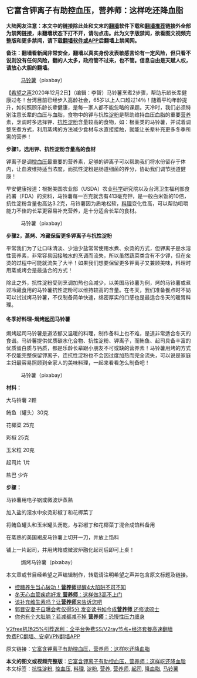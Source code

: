  <h2>它富含钾离子有助控血压，营养师：这样吃还降血脂</h2> <p class="notice"><b>大陆网友注意：本文中的链接除此处和文末的<a href="https://github.com/bannedbook/fanqiang" >翻墙</a>软件下载和<a href="https://github.com/killgcd/justmysocks/blob/master/README.md">翻墙推荐</a>链接外全部为禁网链接，未翻墙状态下打不开，请勿点击。此为文字版禁闻，欲看图文视频完整版和更多禁闻，请下载<a href="https://github.com/bannedbook/fanqiang">翻墙软件或APP</a>后翻墙上禁闻网。</p><p>备注：翻墙看新闻非常安全，翻墙以真实身份发表敏感言论有一定风险，但只看不说则没有任何风险，翻的人太多，政府管不过来，也不管。信息自由是天赋人权，请放心大胆的翻墙。</b></p>  <div class="entry"> <figure><figcaption><a href="https://www.bannedbook.org/bnews/tag/%e9%a9%ac%e9%93%83%e8%96%af/" class="st_tag internal_tag" rel="tag" title="标签 马铃薯 下的日志">马铃薯</a>（pixabay）</figcaption></figure> <p>【<span class='wp_keywordlink_affiliate'><a href="https://www.soundofhope.org" title="希望之声" target="_blank">希望之声</a></span>2020年12月2日】（编辑：李智）马铃薯烹煮2步骤，帮助乐龄长辈健康过冬！台湾目前已经步入高龄社会，65岁以上人口超过14％！随着平均年龄提升，如何照顾乐龄长辈健康，是每一家人都不能忽略的课题。天冷时，我们必须特别注意长辈的血压与血脂，食物中的钾与抗性<a href="https://www.bannedbook.org/bnews/tag/%e6%b7%80%e7%b2%89/" class="st_tag internal_tag" rel="tag" title="标签 淀粉 下的日志">淀粉</a>是帮助维持血压血脂的重要<a href="https://www.bannedbook.org/bnews/tag/%E8%90%A5%E5%85%BB/" class="st_tag internal_tag" rel="tag" title="标签 营养 下的日志">营养</a>素，烹调时多选择钾、<a href="https://www.bannedbook.org/bnews/tag/%E6%8A%97%E6%80%A7%E6%B7%80%E7%B2%89/" class="st_tag internal_tag" rel="tag" title="标签 抗性淀粉 下的日志">抗性淀粉</a>含量较高的食物，如：根茎类的马铃薯，并试着调整烹煮方式，利用蒸烤的方法减少食材与水直接接触，就能让长辈补充更多冬季所需的营养！</p> <p><strong>步骤1，选用钾、抗性淀粉含量高的食材</strong></p> <p>钾离子是调<a href="https://www.bannedbook.org/bnews/tag/%E6%8E%A7%E8%A1%80%E5%8E%8B/" class="st_tag internal_tag" rel="tag" title="标签 控血压 下的日志">控血压</a>最重要的营养素，足够的钾离子可以帮助我们将水份留存于体内，让血液维持适当浓度，而抗性淀粉是肠道细菌的养分，协助我们调节肠道健康！</p> <p>早安健康报道：根据美国农业部（USDA）农业<span class='wp_keywordlink'><a href="https://www.bannedbook.org/forum11/topic309.html" title="禁片：“科学”的棍子" target="_blank">科学</a></span>研究院以及台湾卫生福利部食药署（FDA）的资料，马铃薯每一百克就含有413毫克钾，是一般白米饭的10倍，抗性淀粉含量也高达3.2克，马铃薯因为质地松软，<a href="https://www.bannedbook.org/bnews/tag/%e6%96%99%e7%90%86/" class="st_tag internal_tag" rel="tag" title="标签 料理 下的日志">料理</a>变化性高，可以帮助咀嚼能力不佳的长辈更容易补充营养，是十分适合长辈的食材。</p> <figure><figcaption> 马铃薯（pixabay）</figcaption></figure> <p><strong>步骤2，蒸烤、冷藏保留更多钾离子与抗性淀粉</strong></p> <p>平常我们为了让口味清淡、少油少盐常常使用水煮、汆烫的方式，但钾离子是水溶性营养素，非常容易因接触水的烹调而流失，所以虽然蔬菜类含有不少钾，但在汆烫的过程中可能就流失了大半！如果我们想要保留更多钾离子又兼顾美味，料理时用蒸或烤会是最适合的方式！</p>  <p>除此之外，抗性淀粉受到烹调加热也会减少，以美国马铃薯为例，烤的马铃薯或煮过冷藏食用的马铃薯抗性淀粉可以维持较高的含量。在冬天，我们准备餐点时不妨可以试试烤马铃薯，不仅制备简单快速，绵密厚实的口感也是最适合冬天的暖胃料理。</p> <h4><strong>冬季好料理-焗烤<a href="https://www.bannedbook.org/bnews/tag/%E8%B5%B7%E5%8F%B8/" class="st_tag internal_tag" rel="tag" title="标签 起司 下的日志">起司</a>马铃薯</strong></h4> <p>焗烤起司马铃薯是道浓郁又温暖的料理，制作备料上也不难，是道非常适合冬天的食谱。马铃薯提供优质碳水化合物、抗性淀粉、钾离子，而鲔鱼、起司具备丰富的优质蛋白质与钙质，都是乐龄长辈跟小朋友不可或缺的营养素！马铃薯用烤的方式不仅能完整保留钾离子，连抗性淀粉也不会因过度加热而完全流失，可以说是家庭主妇最容易照顾到全家人的美味料理，一起来看看怎么制备吧！</p> <figure><figcaption> 马铃薯（pixabay）</figcaption></figure> <p><strong>材料：</strong></p> <p>大马铃薯 2颗</p> <p>鲔鱼（罐头）30克</p> <p>花椰菜 25克</p>  <p>彩椒 25克</p> <p>玉米粒 20克</p> <p>起司片 1片</p> <p>盐巴 少许</p> <p><strong>步骤：</strong></p> <p>马铃薯用电子锅或微波炉蒸熟</p>  <p>加入盐的滚水中汆烫彩椒丁和花椰菜丁</p> <p>将鲔鱼罐头和玉米罐头沥乾，与彩椒丁和花椰菜丁混合成馅料备用</p> <p>在蒸熟的美国褐皮马铃薯上切开一刀，并放上馅料</p> <p>铺上一片起司，并用烤箱或微波炉融化起司后即可上桌！</p> <figure><figcaption> 焗烤马铃薯（pixabay）</figcaption></figure> <p>本文章或节目经希望之声编辑制作，转载请注明希望之声并包含原文标题及链接。</p> <ul class='op-related-articles' title='相关阅读'> <li><a href='https://www.bannedbook.org/bnews/health/20201201/1440024.html' target='_blank'>控糖养生当心破功！<b>营养师</b>提醒4大陷阱不可不知</a></li> <li><a href='https://www.bannedbook.org/bnews/health/20201201/1439984.html' target='_blank'>冬天心血管疾病好发 <b>营养师</b>：这样做3高不上门</a></li> <li><a href='https://www.bannedbook.org/bnews/comments/20201127/1438063.html' target='_blank'>该补充维生素吗？让<b>营养师</b>来告诉您吧</a></li> <li><a href='https://www.bannedbook.org/bnews/yule/20201121/1434616.html' target='_blank'>郭晋安妻子自曝会考仅得5分 发奋读书如今成<b>营养师</b> 还修读硕士</a></li> <li><a href='https://www.bannedbook.org/bnews/health/20201118/1432723.html' target='_blank'>你也有个大肚腩？若减都减不掉 <b>营养师</b>：恐慢性压力缠身</a></li> </ul> <p class="texttj"> <a href="https://www.bannedbook.org/forum23/topic22702.html" target="_blank">V2free机场25%引荐返利：全平台免费SS/V2ray节点+经济套餐高速翻墙</a><br/> <a href="https://github.com/bannedbook/fanqiang/wiki/%E7%A6%81%E9%97%BB%E7%BD%91%E5%AE%89%E5%8D%93%E7%BF%BB%E5%A2%99%E6%96%B0%E9%97%BBAPP" target="_blank">免费PC翻墙、安卓VPN翻墙APP</a></p><p>原文链接：<a class="src_link"  href="https://www.soundofhope.org/post/275282" target="_blank">它富含钾离子有助控血压，营养师：这样吃还降血脂</a></p> <a name='sharetosocial'></a>       <div><b>本文的图文或视频完整版</b>：<a href='https://www.bannedbook.org/bnews/comments/20201202/1440970.html'>它富含钾离子有助控血压，营养师：这样吃还降血脂</a></div>  </div><!--END ENTRY--> <div class="postfooter"> <div>本文标签：<a href="https://www.bannedbook.org/bnews/tag/%E6%8A%97%E6%80%A7%E6%B7%80%E7%B2%89/" rel="tag">抗性淀粉</a>, <a href="https://www.bannedbook.org/bnews/tag/%E6%8E%A7%E8%A1%80%E5%8E%8B/" rel="tag">控血压</a>, <a href="https://www.bannedbook.org/bnews/tag/%e6%96%99%e7%90%86/" rel="tag">料理</a>, <a href="https://www.bannedbook.org/bnews/tag/%e6%b7%80%e7%b2%89/" rel="tag">淀粉</a>, <a href="https://www.bannedbook.org/bnews/tag/%E8%90%A5%E5%85%BB/" rel="tag">营养</a>, <a href="https://www.bannedbook.org/bnews/tag/%e8%90%a5%e5%85%bb%e5%b8%88/" rel="tag">营养师</a>, <a href="https://www.bannedbook.org/bnews/tag/%E8%B5%B7%E5%8F%B8/" rel="tag">起司</a>, <a href="https://www.bannedbook.org/bnews/tag/%E9%99%8D%E8%A1%80%E8%84%82/" rel="tag">降血脂</a>, <a href="https://www.bannedbook.org/bnews/tag/%e9%a9%ac%e9%93%83%e8%96%af/" rel="tag">马铃薯</a></div>  </div><!--END POSTFOOTER--> 
